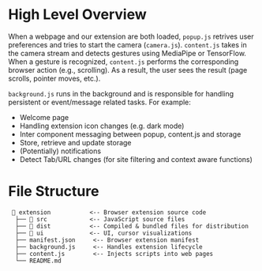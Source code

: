 # High Level Overview

When a webpage and our extension are both loaded, `popup.js` retrives user preferences and tries to start the camera (`camera.js`). `content.js` takes in the camera stream and detects gestures using MediaPipe or TensorFlow. When a gesture is recognized, `content.js` performs the corresponding browser action (e.g., scrolling). As a result, the user sees the result (page scrolls, pointer moves, etc.).

`background.js` runs in the background and is responsible for handling persistent or event/message related tasks. For example:

- Welcome page
- Handling extension icon changes (e.g. dark mode)
- Inter component messaging between popup, content.js and storage
- Store, retrieve and update storage
- (Potentially) notifications
- Detect Tab/URL changes (for site filtering and context aware functions)

# File Structure

```
 📂 extension           <-- Browser extension source code
  ├── 📂 src            <-- JavaScript source files
  ├── 📂 dist           <-- Compiled & bundled files for distribution
  ├── 📂 ui             <-- UI, cursor visualizations
  ├── manifest.json     <-- Browser extension manifest
  ├── background.js     <-- Handles extension lifecycle
  ├── content.js        <-- Injects scripts into web pages
  └── README.md
```
